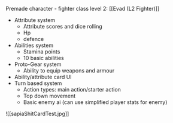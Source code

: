 Premade character - fighter class level 2: [[Evad (L2 Fighter)]]

- Attribute system
	- Attribute scores and dice rolling
	- Hp
	- defence
- Abilities system
	- Stamina points
	- 10 basic abilities
- Proto-Gear system
	- Ability to equip weapons and armour
- Ability/attribute card UI
- Turn based system
	- Action types: main action/starter action
	- Top down movement
	- Basic enemy ai (can use simplified player stats for enemy)

![[sapiaShitCardTest.jpg]]